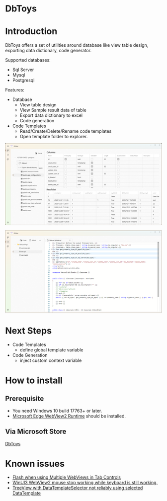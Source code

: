 # DbToys 

# Introduction

DbToys offers a set of utilities around database like view table design, exporting data dictionary, code generator.

Supported databases:
 - Sql Server
 - Mysql
 - Postgresql

 Features:
- Database
	+ View table design
	+ View Sample result data of table
	+ Export data dictionary to excel
	+ Code generation
- Code Templates
	+ Read/Create/Delete/Rename code templates
	+ Open template folder to explorer.

![DbToys1](./images/screen1.png)

![DbToys2](./images/screen2.png)

# Next Steps

- Code Templates
	+ define global template variable
- Code Generation
	+ inject custom context variable 

# How to install

## Prerequisite
* You need Windows 10 build 17763+ or later.
* [Microsoft Edge WebView2 Runtime](https://go.microsoft.com/fwlink/p/?LinkId=2124703) should be installed.

## Via Microsoft Store
[DbToys](https://apps.microsoft.com/store/detail/dbtoys/9NKCGCMR2W99)

# Known issues
* [Flash when using Multiple WebViews in Tab Controls](https://github.com/MicrosoftEdge/WebView2Feedback/issues/1412)
* [WinUI3 WebView2 mouse stop working while keyboard is still working.](https://github.com/MicrosoftEdge/WebView2Feedback/issues/3003#issuecomment-1407131599)
* [TreeView with DataTemplateSelector not reliably using selected DataTemplate](https://github.com/microsoft/microsoft-ui-xaml/issues/2121)


